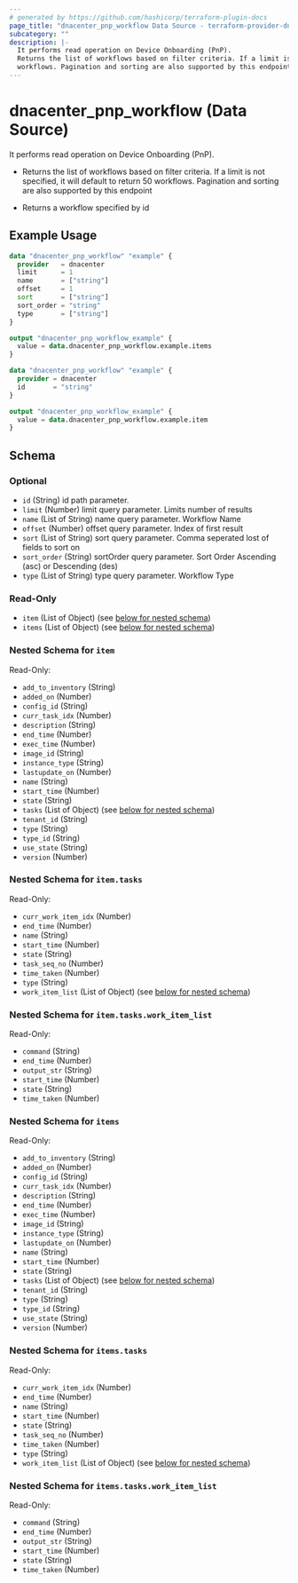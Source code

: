 ```yaml
---
# generated by https://github.com/hashicorp/terraform-plugin-docs
page_title: "dnacenter_pnp_workflow Data Source - terraform-provider-dnacenter"
subcategory: ""
description: |-
  It performs read operation on Device Onboarding (PnP).
  Returns the list of workflows based on filter criteria. If a limit is not specified, it will default to return 50
  workflows. Pagination and sorting are also supported by this endpointReturns a workflow specified by id
---
```


# dnacenter_pnp_workflow (Data Source)

It performs read operation on Device Onboarding (PnP).

- Returns the list of workflows based on filter criteria. If a limit is not specified, it will default to return 50
workflows. Pagination and sorting are also supported by this endpoint

- Returns a workflow specified by id

## Example Usage

```terraform
data "dnacenter_pnp_workflow" "example" {
  provider   = dnacenter
  limit      = 1
  name       = ["string"]
  offset     = 1
  sort       = ["string"]
  sort_order = "string"
  type       = ["string"]
}

output "dnacenter_pnp_workflow_example" {
  value = data.dnacenter_pnp_workflow.example.items
}

data "dnacenter_pnp_workflow" "example" {
  provider = dnacenter
  id       = "string"
}

output "dnacenter_pnp_workflow_example" {
  value = data.dnacenter_pnp_workflow.example.item
}
```

<!-- schema generated by tfplugindocs -->
## Schema

### Optional

- `id` (String) id path parameter.
- `limit` (Number) limit query parameter. Limits number of results
- `name` (List of String) name query parameter. Workflow Name
- `offset` (Number) offset query parameter. Index of first result
- `sort` (List of String) sort query parameter. Comma seperated lost of fields to sort on
- `sort_order` (String) sortOrder query parameter. Sort Order Ascending (asc) or Descending (des)
- `type` (List of String) type query parameter. Workflow Type

### Read-Only

- `item` (List of Object) (see [below for nested schema](#nestedatt--item))
- `items` (List of Object) (see [below for nested schema](#nestedatt--items))

<a id="nestedatt--item"></a>
### Nested Schema for `item`

Read-Only:

- `add_to_inventory` (String)
- `added_on` (Number)
- `config_id` (String)
- `curr_task_idx` (Number)
- `description` (String)
- `end_time` (Number)
- `exec_time` (Number)
- `image_id` (String)
- `instance_type` (String)
- `lastupdate_on` (Number)
- `name` (String)
- `start_time` (Number)
- `state` (String)
- `tasks` (List of Object) (see [below for nested schema](#nestedobjatt--item--tasks))
- `tenant_id` (String)
- `type` (String)
- `type_id` (String)
- `use_state` (String)
- `version` (Number)

<a id="nestedobjatt--item--tasks"></a>
### Nested Schema for `item.tasks`

Read-Only:

- `curr_work_item_idx` (Number)
- `end_time` (Number)
- `name` (String)
- `start_time` (Number)
- `state` (String)
- `task_seq_no` (Number)
- `time_taken` (Number)
- `type` (String)
- `work_item_list` (List of Object) (see [below for nested schema](#nestedobjatt--item--tasks--work_item_list))

<a id="nestedobjatt--item--tasks--work_item_list"></a>
### Nested Schema for `item.tasks.work_item_list`

Read-Only:

- `command` (String)
- `end_time` (Number)
- `output_str` (String)
- `start_time` (Number)
- `state` (String)
- `time_taken` (Number)




<a id="nestedatt--items"></a>
### Nested Schema for `items`

Read-Only:

- `add_to_inventory` (String)
- `added_on` (Number)
- `config_id` (String)
- `curr_task_idx` (Number)
- `description` (String)
- `end_time` (Number)
- `exec_time` (Number)
- `image_id` (String)
- `instance_type` (String)
- `lastupdate_on` (Number)
- `name` (String)
- `start_time` (Number)
- `state` (String)
- `tasks` (List of Object) (see [below for nested schema](#nestedobjatt--items--tasks))
- `tenant_id` (String)
- `type` (String)
- `type_id` (String)
- `use_state` (String)
- `version` (Number)

<a id="nestedobjatt--items--tasks"></a>
### Nested Schema for `items.tasks`

Read-Only:

- `curr_work_item_idx` (Number)
- `end_time` (Number)
- `name` (String)
- `start_time` (Number)
- `state` (String)
- `task_seq_no` (Number)
- `time_taken` (Number)
- `type` (String)
- `work_item_list` (List of Object) (see [below for nested schema](#nestedobjatt--items--tasks--work_item_list))

<a id="nestedobjatt--items--tasks--work_item_list"></a>
### Nested Schema for `items.tasks.work_item_list`

Read-Only:

- `command` (String)
- `end_time` (Number)
- `output_str` (String)
- `start_time` (Number)
- `state` (String)
- `time_taken` (Number)


